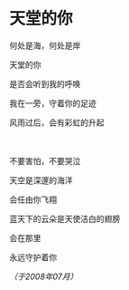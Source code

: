 # 天堂的你

何处是海，何处是岸

天堂的你

是否会听到我的呼唤

我在一旁，守着你的足迹

风雨过后，会有彩虹的升起

　

不要害怕，不要哭泣

天空是深邃的海洋

会任由你飞翔

蓝天下的云朵是天使洁白的翅膀

会在那里

永远守护着你

*（于2008年07月）*
